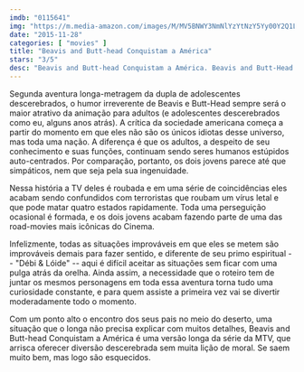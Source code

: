 ```yaml
---
imdb: "0115641"
img: "https://m.media-amazon.com/images/M/MV5BNWY3NmNlYzYtNzY5Yy00Y2Q1LWE1NWEtYzQ2NDM4YTMyYjVmXkEyXkFqcGdeQXVyMTQxNzMzNDI@._V1_SY150_CR0,0,101,150_.jpg"
date: "2015-11-28"
categories: [ "movies" ]
title: "Beavis and Butt-head Conquistam a América"
stars: "3/5"
desc: "Beavis and Butt-head Conquistam a América. Beavis and Butt-Head Do America (USA, 1996). Dirigido por Mike Judge, Mike de Seve, Yvette Kaplan, Brian Mulroney. Escrito por Mike Judge, Joe Stillman, Brian Mulroney. Com Mike Judge, Bruce Willis, Demi Moore, Cloris Leachman, Robert Stack, Jacqueline Barba, Pamela Blair, Eric Bogosian, Kristofor Brown."
---
```

Segunda aventura longa-metragem da dupla de adolescentes descerebrados, o humor irreverente de Beavis e Butt-Head sempre será o maior atrativo da animação para adultos (e adolescentes descerebrados como eu, alguns anos atrás). A crítica da sociedade americana começa a partir do momento em que eles não são os únicos idiotas desse universo, mas toda uma nação. A diferença é que os adultos, a despeito de seu conhecimento e suas funções, continuam sendo seres humanos estúpidos auto-centrados. Por comparação, portanto, os dois jovens parece até que simpáticos, nem que seja pela sua ingenuidade.

Nessa história a TV deles é roubada e em uma série de coincidências eles acabam sendo confundidos com terroristas que roubam um vírus letal e que pode matar quatro estados rapidamente. Toda uma perseguição ocasional é formada, e os dois jovens acabam fazendo parte de uma das road-movies mais icônicas do Cinema.

Infelizmente, todas as situações improváveis em que eles se metem são improváveis demais para fazer sentido, e diferente de seu primo espiritual -- "Débi & Lóide" -- aqui é difícil aceitar as situações sem ficar com uma pulga atrás da orelha. Ainda assim, a necessidade que o roteiro tem de juntar os mesmos personagens em toda essa aventura torna tudo uma curiosidade constante, e para quem assiste a primeira vez vai se divertir moderadamente todo o momento.

Com um ponto alto o encontro dos seus pais no meio do deserto, uma situação que o longa não precisa explicar com muitos detalhes, Beavis and Butt-head Conquistam a América é uma versão longa da série da MTV, que arrisca oferecer diversão descerebrada sem muita lição de moral. Se saem muito bem, mas logo são esquecidos.
